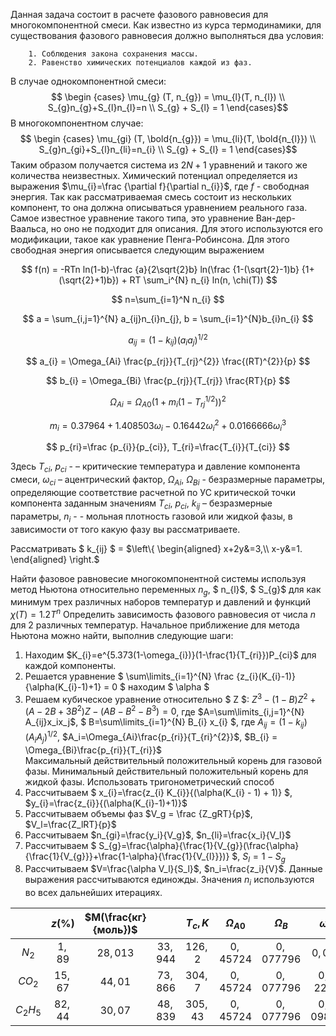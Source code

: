 Данная задача состоит в расчете фазового равновесия для многокомпонентной смеси. Как известно из курса термодинамики, для существования фазового равновесия должно выполняться два условия: 
```
    1. Соблюдения закона сохранения массы.
    2. Равенство химических потенциалов каждой из фаз.
```
В случае однокомпонентной смеси:
$$ \begin {cases}
    \mu_{g} (T, n_{g}) = \mu_{l}(T, n_{l})
    \\
    S_{g}n_{g}+S_{l}n_{l}=n
    \\
    S_{g} + S_{l} = 1
\end{cases}$$
В многокомпонентном случае:
$$ \begin {cases}
    \mu_{gi} (T, \bold{n_{g}}) = \mu_{li}(T, \bold{n_{l}})
    \\
    S_{g}n_{gi}+S_{l}n_{li}=n_{i}
    \\
    S_{g} + S_{l} = 1
\end{cases}$$
Таким образом получается система из $2N+1$ уравнений и такого же количества неизвестных. Химический потенциал определяется из выражения $\mu_{i}=\frac {\partial f}{\partial n_{i}}$, где $f$ - свободная энергия. Так как рассматриваемая смесь состоит из нескольких компонент, то она должна описываться уравнением реального газа. Самое известное уравнение такого типа, это уравнение Ван-дер-Ваальса, но оно не подходит для описания. Для этого используются его модификации, такое как уравнение Пенга-Робинсона. Для этого свободная энергия описывается следующим выражением

$$ f(n) = -RTn ln(1-b)-\frac {a}{2\sqrt{2}b} ln(\frac {1-(\sqrt{2}-1)b} {1+(\sqrt{2}+1)b}) + RT \sum_i^{N} n_{i} ln(n, \chi(T)) $$

$$ n=\sum_{i=1}^N n_{i} $$

$$ a = \sum_{i,j=1}^{N} a_{ij}n_{i}n_{j}, b = \sum_{i=1}^{N}b_{i}n_{i} $$

$$ a_{ij} = (1 - k_{ij})(a_{i} a_{j})^{1/2} $$

$$ a_{i} = \Omega_{Ai} \frac{p_{rj}}{T_{rj}^{2}} \frac{(RT)^{2}}{p} $$

$$ b_{i} = \Omega_{Bi} \frac{p_{rj}}{T_{rj}} \frac{RT}{p} $$

$$ \Omega_{Ai} = \Omega_{A0}(1+m_{i}(1-T_{rj}^{1/2}))^{2} $$

$$ m_{i} = 0.37964+1.408503\omega_{i}-0.16442\omega_{i}^{2}+0.0166666\omega_{i}^{3} $$

$$ p_{ri}=\frac {p_{i}}{p_{ci}}, T_{ri}=\frac{T_{i}}{T_{ci}} $$

Здесь $T_{ci}$, $p_{ci}$ - – критические температура и давление компонента смеси, $\omega_{ci}$ – ацентрический фактор, $\Omega_{Ai}$, $\Omega_{Bi}$ - безразмерные параметры, определяющие соответствие расчетной по УС критической точки компонента заданным значениям $T_{ci}$, $p_{ci}$, $k_{ij}$ – безразмерные параметры, $n_{i}$ - - мольная плотность газовой или жидкой фазы, в зависимости от того какую фазу вы рассматриваете. 
  
Рассматривать $ k_{ij} $ = $\left\{
\begin{aligned}
x+2y&=3,\\
x-y&=1.
\end{aligned}
\right.$

Найти фазовое равновесие многокомпонентной системы используя метод Ньютона относительно переменных $n_{g}$, $ n_{l}$, $ S_{g}$ для как минимум трех различных наборов температур и давлений и функций $\chi(T)=1.2T^{n}$
Определить зависимость фазового равновесия от числа $n$ для $2$ различных температур. Начальное приближение для метода Ньютона можно найти, выполнив следующие шаги:
1. Находим $K_{i}=e^{5.373(1-\omega_{i})}(1-\frac{1}{T_{ri}})P_{ci}$ для каждой компоненты.
2. Решается уравнение $ \sum\limits_{i=1}^{N} \frac {z_{i}(K_{i}-1)}{\alpha(K_{i}-1)+1} = 0 $ находим $ \alpha $
3. Решаем кубическое уравнение относительно $ Z $: $Z^{3}-(1-B)Z^{2}+(A-2B+3B^2)Z-(AB-B^{2}-B^{3})=0$, где $A=\sum\limits_{i,j=1}^{N} A_{ij}x_ix_j$, $ B=\sum\limits_{i=1}^{N} B_{i} x_{i} $, где $A_{ij}=(1-k_{ij})(A_{i}A_{j})^{1/2}$, $A_i=\Omega_{Ai}\frac{p_{ri}}{T_{ri}^{2}}$, $B_{i} = \Omega_{Bi}\frac{p_{ri}}{T_{ri}}$
<br>Максимальный действительный положительный корень для газовой фазы. Минимальный действительный положительный корень для жидкой фазы. Использовать тригонометрический способ
4. Рассчитываем $ x_{i}=\frac{z_{i} K_{i}}{(\alpha(K_{i} - 1) + 1)} $, $y_{i}=\frac{z_{i}}{(\alpha(K_{i}-1)+1)}$
5. Рассчитываем объемы фаз $V_g = \frac {Z_gRT}{p}$, $V_l=\frac{Z_lRT}{p}$
6. Рассчитываем $n_{gi}=\frac{y_i}{V_g}$, $n_{li}=\frac{x_i}{V_l}$
7. Рассчитываем $ S_{g}=\frac{\alpha}{\frac{1}{V_{g}}(\frac{\alpha}{\frac{1}{V_{g}}}+\frac{1-\alpha}{\frac{1}{V_{l}}})} $, $S_{l}=1-S_{g}$
8. Рассчитываем $V=\frac{\alpha V_l}{S_l}$, $n_i=\frac{z_i}{V}$. Данные выражения рассчитываются единожды. Значения $n_i$ используются во всех дальнейших итерациях.

| | $z(\%)$ | $M(\frac{кг}{моль})$ |   | $T_c, K$ | $\Omega_{A0}$ | $\Omega_B$ | $\omega$ | 
|:---:|:---:|:---:|:---:|:---:|:---:|:---:|:---:|
| $N_2$ | $1,89$ | $28,013$ | $33,944$ | $126,2$ | $0,45724$ | $0,077796$ | $0,04$ |
| $CO_2$ | $15,67$ | $44,01$ | $73,866$ | $304,7$ | $0,45724$ | $0,077796$ | $0,225$ |
| $C_2H_5$ | $82,44$ | $30,07$ | $48,839$ | $305,43$ | $0,45724$ | $0,077796$ | $0,0986$ |
